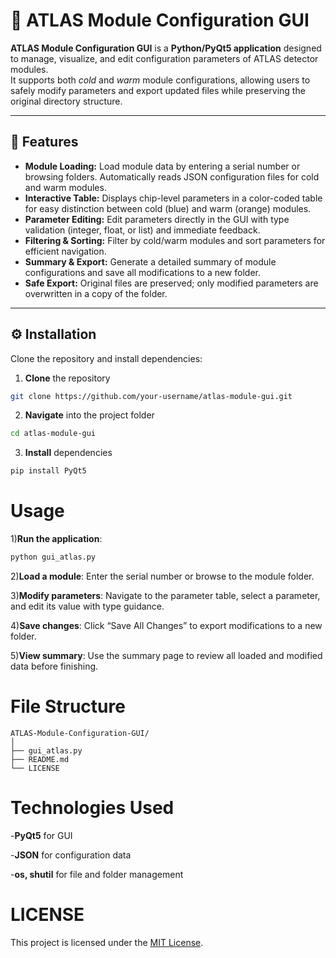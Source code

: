 # 🧩 ATLAS Module Configuration GUI

**ATLAS Module Configuration GUI** is a **Python/PyQt5 application** designed to manage, visualize, and edit configuration parameters of ATLAS detector modules.  
It supports both *cold* and *warm* module configurations, allowing users to safely modify parameters and export updated files while preserving the original directory structure.

---

## 🚀 Features

- **Module Loading:** Load module data by entering a serial number or browsing folders. Automatically reads JSON configuration files for cold and warm modules.  
- **Interactive Table:** Displays chip-level parameters in a color-coded table for easy distinction between cold (blue) and warm (orange) modules.  
- **Parameter Editing:** Edit parameters directly in the GUI with type validation (integer, float, or list) and immediate feedback.  
- **Filtering & Sorting:** Filter by cold/warm modules and sort parameters for efficient navigation.  
- **Summary & Export:** Generate a detailed summary of module configurations and save all modifications to a new folder.  
- **Safe Export:** Original files are preserved; only modified parameters are overwritten in a copy of the folder.

---

## ⚙️ Installation

Clone the repository and install dependencies:

1) **Clone** the repository
```bash
git clone https://github.com/your-username/atlas-module-gui.git
```
2) **Navigate** into the project folder
```bash
cd atlas-module-gui
```

3) **Install** dependencies
```bash
pip install PyQt5
```
# Usage

1)**Run the application**:
```bash
python gui_atlas.py
```
2)**Load a module**: Enter the serial number or browse to the module folder.

3)**Modify parameters**: Navigate to the parameter table, select a parameter, and edit its value with type guidance.

4)**Save changes**: Click “Save All Changes” to export modifications to a new folder.

5)**View summary**: Use the summary page to review all loaded and modified data before finishing.

# File Structure
```plaintext
ATLAS-Module-Configuration-GUI/
│
├── gui_atlas.py  
├── README.md 
└── LICENSE
```
# Technologies Used
-**PyQt5** for GUI

-**JSON** for configuration data

-**os, shutil** for file and folder management
# LICENSE
This project is licensed under the [MIT License](LICENSE).






